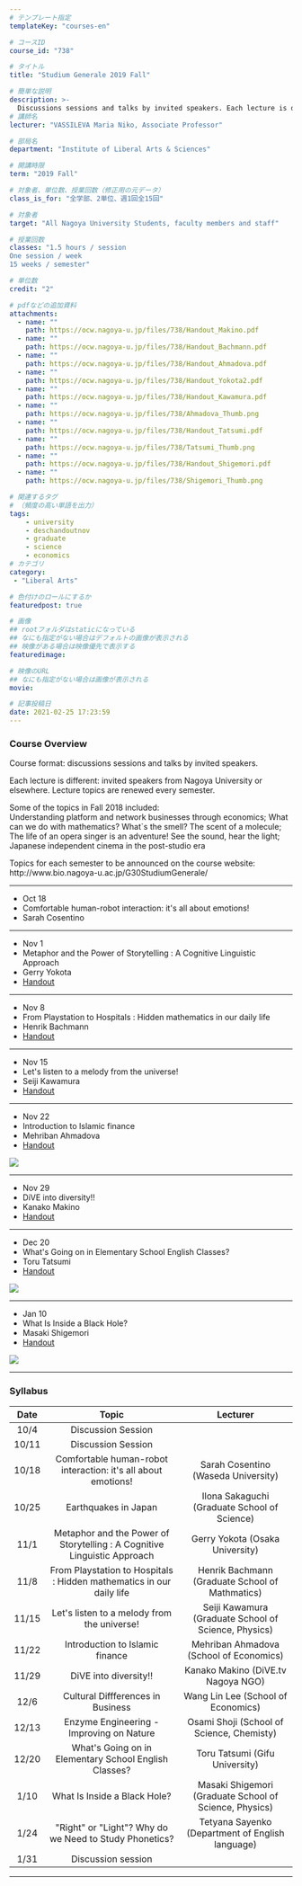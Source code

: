```yaml
---
# テンプレート指定
templateKey: "courses-en"

# コースID
course_id: "738"

# タイトル
title: "Studium Generale 2019 Fall"

# 簡単な説明
description: >-
  Discussions sessions and talks by invited speakers. Each lecture is different and invited speakers from Nagoya University or elsewhere. Lecture topics are renewe ....
# 講師名
lecturer: "VASSILEVA Maria Niko, Associate Professor"

# 部局名
department: "Institute of Liberal Arts & Sciences"

# 開講時限
term: "2019	Fall"

# 対象者、単位数、授業回数（修正用の元データ）
class_is_for: "全学部、2単位、週1回全15回"

# 対象者
target: "All Nagoya University Students, faculty members and staff"

# 授業回数
classes: "1.5 hours / session
One session / week
15 weeks / semester"

# 単位数
credit: "2"

# pdfなどの追加資料
attachments:
  - name: "" 
    path: https://ocw.nagoya-u.jp/files/738/Handout_Makino.pdf
  - name: "" 
    path: https://ocw.nagoya-u.jp/files/738/Handout_Bachmann.pdf
  - name: "" 
    path: https://ocw.nagoya-u.jp/files/738/Handout_Ahmadova.pdf
  - name: "" 
    path: https://ocw.nagoya-u.jp/files/738/Handout_Yokota2.pdf
  - name: "" 
    path: https://ocw.nagoya-u.jp/files/738/Handout_Kawamura.pdf
  - name: "" 
    path: https://ocw.nagoya-u.jp/files/738/Ahmadova_Thumb.png
  - name: "" 
    path: https://ocw.nagoya-u.jp/files/738/Handout_Tatsumi.pdf
  - name: "" 
    path: https://ocw.nagoya-u.jp/files/738/Tatsumi_Thumb.png
  - name: "" 
    path: https://ocw.nagoya-u.jp/files/738/Handout_Shigemori.pdf
  - name: "" 
    path: https://ocw.nagoya-u.jp/files/738/Shigemori_Thumb.png

# 関連するタグ
# （頻度の高い単語を出力）
tags:
    - university
    - deschandoutnov
    - graduate
    - science
    - economics    
# カテゴリ
category:
 - "Liberal Arts"

# 色付けのロールにするか
featuredpost: true

# 画像
## rootフォルダはstaticになっている
## なにも指定がない場合はデフォルトの画像が表示される
## 映像がある場合は映像優先で表示する
featuredimage: 

# 映像のURL
## なにも指定がない場合は画像が表示される
movie: 

# 記事投稿日
date: 2021-02-25 17:23:59
---
```


### Course Overview

<p>Course format: discussions sessions and talks by invited speakers.</p>
<p>Each lecture is different: invited speakers from Nagoya University or elsewhere. Lecture topics are renewed every semester.</p>
<p>Some of the topics in Fall 2018 included:<br>
Understanding platform and network businesses through economics; What can we do with mathematics?
What`s the smell?  The scent of a molecule; The life of an opera singer is an adventure!
See the sound, hear the light; Japanese independent cinema in the post-studio era
</p>
<p>Topics for each semester to be announced on the course website:<br>
http://www.bio.nagoya-u.ac.jp/G30StudiumGenerale/
</p>

---

- Oct 18
- Comfortable human-robot interaction: it's all about emotions!
- Sarah Cosentino

---

- Nov 1
- Metaphor and the Power of Storytelling : A Cognitive Linguistic Approach
- Gerry Yokota
- [Handout](https://ocw.nagoya-u.jp/files/738/Handout_Yokota2.pdf)

---

- Nov 8
- From Playstation to Hospitals : Hidden mathematics in our daily life
- Henrik Bachmann
- [Handout](https://ocw.nagoya-u.jp/files/738/Handout_Bachmann.pdf)

---

- Nov 15
- Let's listen to a melody from the universe!
- Seiji Kawamura
- [Handout](https://ocw.nagoya-u.jp/files/738/Handout_Kawamura.pdf)

---

- Nov 22
- Introduction to Islamic finance
- Mehriban Ahmadova
- [Handout](https://ocw.nagoya-u.jp/files/738/Handout_Ahmadova.pdf)

[![](https://ocw.nagoya-u.jp/files/738/Ahmadova_Thumb.png) ](https://nuvideo.media.nagoya-u.ac.jp/embed/1333cef70e9007ca1a67f990b70235a53318e1db)

---

- Nov 29
- DiVE into diversity!!
- Kanako Makino
- [Handout](https://ocw.nagoya-u.jp/files/738/Handout_Makino.pdf)

---

- Dec 20
- What's Going on in Elementary School English Classes?
- Toru Tatsumi
- [Handout](https://ocw.nagoya-u.jp/files/738/Handout_Tatsumi.pdf)

[![](https://ocw.nagoya-u.jp/files/738/Tatsumi_Thumb.png) ](https://nuvideo.media.nagoya-u.ac.jp/embed/9872a35eb67a9d93de40209811f55edeff744e11)

---

- Jan 10
- What Is Inside a Black Hole?
- Masaki Shigemori
- [Handout](https://ocw.nagoya-u.jp/files/738/Handout_Shigemori.pdf)

[![](https://ocw.nagoya-u.jp/files/738/Shigemori_Thumb.png) ](https://nuvideo.media.nagoya-u.ac.jp/embed/56cfb29db8a7eae53273fcc5849eeea5b4c53a74)

---

<!--
<table class="basic" width="455">
    <tr>
        <th>Date</th>
        <th>Topic</th>
        <th>Lecturer</th>
        <th>Video</th>
        <th>Handout</th>
		</tr>
    <tr style="border-bottom: 1pt solid #666;">
        <td>Oct 18</td>
        <td width="450">comfortable human-robot interaction: it's all about emotions!</td>
        <td>Sarah Cosentino</td>
        <td></td>
        <td></td>
    </tr>
    <tr style="border-bottom: 1pt solid #666;">
        <td>Nov 1</td>
        <td width="450">Metaphor and the Power of Storytelling : A Cognitive Linguistic Approach</td>
        <td>Gerry Yokota</td>
        <td></td>
        <td><a target="_blank" href="https://ocw.nagoya-u.jp/files/738/Handout_Yokota2.pdf">Handout</a> </td>
    </tr>
    <tr style="border-bottom: 1pt solid #666;">
        <td>Nov 8</td>
        <td width="450">From Playstation to Hospitals : Hidden mathematics in our daily life</td>
        <td>Henrik Bachmann</td>
        <td></td>
        <td><a target="_blank" href="https://ocw.nagoya-u.jp/files/738/Handout_Bachmann.pdf">Handout</a> </td>
    </tr>
    <tr style="border-bottom: 1pt solid #666;">
        <td>Nov 15</td>
        <td width="450">Let's listen to a melody from the universe!</td>
        <td>Seiji Kawamura</td>
        <td></td>
        <td><a target="_blank" href="https://ocw.nagoya-u.jp/files/738/Handout_Kawamura.pdf">Handout</a> </td>
    </tr>
    <tr style="border-bottom: 1pt solid #666;">
        <td>Nov 22</td>
        <td width="450">Introduction to Islamic finance</td>
        <td>Mehriban Ahmadova</td>
        <td><a target="_blank" href="https://nuvideo.media.nagoya-u.ac.jp/embed/1333cef70e9007ca1a67f990b70235a53318e1db"><img src="https://ocw.nagoya-u.jp/files/738/Ahmadova_Thumb.png"> </a></td>
        <td><a target="_blank" href="https://ocw.nagoya-u.jp/files/738/Handout_Ahmadova.pdf">Handout</a> </td>
    </tr>
    <tr style="border-bottom: 1pt solid #666;">
        <td>Nov 29</td>
        <td width="450">DiVE into diversity!!</td>
        <td>Kanako Makino</td>
        <td></td>
        <td><a target="_blank" href="https://ocw.nagoya-u.jp/files/738/Handout_Makino.pdf">Handout</a> </td>
    </tr>
    <tr style="border-bottom: 1pt solid #666;">
        <td>Dec 20</td>
        <td width="450">What's Going on in Elementary School English Classes?</td>
        <td>Toru Tatsumi</td>
        <td><a target="_blank" href="https://nuvideo.media.nagoya-u.ac.jp/embed/9872a35eb67a9d93de40209811f55edeff744e11"><img src="https://ocw.nagoya-u.jp/files/738/Tatsumi_Thumb.png"> </a></td>
        <td><a target="_blank" href="https://ocw.nagoya-u.jp/files/738/Handout_Tatsumi.pdf">Handout</a> </td>
    </tr>
    <tr style="border-bottom: 1pt solid #666;">
        <td>Jan 10</td>
        <td width="450">What Is Inside a Black Hole?</td>
        <td>Masaki Shigemori</td>
        <td><a target="_blank" href="https://nuvideo.media.nagoya-u.ac.jp/embed/56cfb29db8a7eae53273fcc5849eeea5b4c53a74"><img src="https://ocw.nagoya-u.jp/files/738/Shigemori_Thumb.png"> </a></td>
        <td><a target="_blank" href="https://ocw.nagoya-u.jp/files/738/Handout_Shigemori.pdf">Handout</a> </td>
    </tr>
</table> -->

### Syllabus

| Date  |                                  Topic                                   |                        Lecturer                        |
| :---: | :----------------------------------------------------------------------: | :----------------------------------------------------: |
| 10/4  |                            Discussion Session                            |                                                        |
| 10/11 |                            Discussion Session                            |                                                        |
| 10/18 |      Comfortable human-robot interaction: it's all about emotions!       |          Sarah Cosentino (Waseda University)           |
| 10/25 |                           Earthquakes in Japan                           |      Ilona Sakaguchi (Graduate School of Science)      |
| 11/1  | Metaphor and the Power of Storytelling : A Cognitive Linguistic Approach |            Gerry Yokota (Osaka University)             |
| 11/8  |   From Playstation to Hospitals : Hidden mathematics in our daily life   |    Henrik Bachmann (Graduate School of Mathmatics)     |
| 11/15 |               Let's listen to a melody from the universe!                |  Seiji Kawamura (Graduate School of Science, Physics)  |
| 11/22 |                     Introduction to Islamic finance                      |        Mehriban Ahmadova (School of Economics)         |
| 11/29 |                          DiVE into diversity!!                           |           Kanako Makino (DiVE.tv Nagoya NGO)           |
| 12/6  |                    Cultural Diffferences in Business                     |           Wang Lin Lee (School of Economics)           |
| 12/13 |                 Enzyme Engineering - Improving on Nature                 |       Osami Shoji (School of Science, Chemisty)        |
| 12/20 |          What's Going on in Elementary School English Classes?           |             Toru Tatsumi (Gifu University)             |
| 1/10  |                       What Is Inside a Black Hole?                       | Masaki Shigemori (Graduate School of Science, Physics) |
| 1/24  |          "Right" or "Light"? Why do we Need to Study Phonetics?          |    Tetyana Sayenko (Department of English language)    |
| 1/31  |                            Discussion session                            |                                                        |

---
